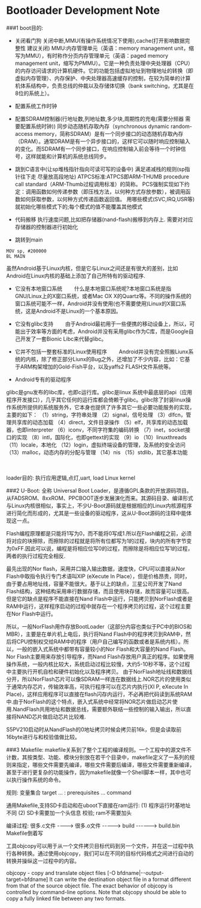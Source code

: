 
# Bootloader Development Note

###1
boot目的:

* 关闭看门狗 关闭中断,MMU(有操作系统情况下使用),cache(打开影响数据完整性 建议关闭)
MMU:内存管理单元（英语：memory management unit，缩写为MMU），有时称作分页内存管理单元（英语：paged memory management unit，缩写为PMMU）。它是一种负责处理中央处理器（CPU）的内存访问请求的计算机硬件。它的功能包括虚拟地址到物理地址的转换（即虚拟内存管理）、内存保护、中央处理器高速缓存的控制，在较为简单的计算机体系结构中，负责总线的仲裁以及存储体切换（bank switching，尤其是在8位的系统上）。

* 配置系统工作时钟

* 配置SDRAM控制器(行地址数,列地址数,多少块,周期性的充电(需要分频器 需要配置系统时钟))
同步动态随机存取內存（synchronous dynamic random-access memory，简称SDRAM）是有一个同步接口的动态随机存取內存（DRAM）。通常DRAM是有一个异步接口的，这样它可以随时响应控制输入的变化。而SDRAM有一个同步接口，在响应控制输入前会等待一个时钟信号，这样就能和计算机的系统总线同步。

* 跳到C语言中(让sp堆栈指针指向可读可写的设备中) 满足递减栈的规则(sp指针往下走 尽量放高段地址)
ATPCS标准:ATPCS即ARM-THUMB procedure call standard（ARM-Thumb过程调用标准）的简称。
PCS强制实现如下约定：调用函数如何传递参数（即压栈方法，以何种方式存放参数），被调用函数如何获取参数，以何种方式传递函数返回值。
用哪些模式(SVC,IRQ,USR等)就初始化哪些模式下的;每个模式的值不能覆盖其他模式

* 代码搬移
执行速度问题,比如把存储器(nand-flash)搬移到内存上. 需要对对应存储器的控制器进行初始化

* 跳转到main
```Assembly
MOV sp, #200000
BL MAIN
```
虽然Android基于Linux内核，但是它与Linux之间还是有很大的差别，比如Android在Linux内核的基础上添加了自己所特有的驱动程序.

* 它没有本地窗口系统
　　什么是本地窗口系统呢?本地窗口系统是指GNU/Linux上的X窗口系统，或者Mac OX X的Quartz等。不同的操作系统的窗口系统可能不一样，Android并没有使用(也不需要使用)Linux的X窗口系统，这是Android不是Linux的一个基本原因。

* 它没有glibc支持
　　由于Android最初用于一些便携的移动设备上，所以，可能出于效率等方面的考虑，Android并没有采用glibc作为C库，而是Google自己开发了一套Bionic Libc来代替glibc。

* 它并不包括一整套标准的Linux使用程序
　　Android并没有完全照搬Liunx系统的内核，除了修正部分Liunx的Bug之外，还增加了不少内容，比如：它基于ARM构架增加的Gold-Fish平台，以及yaffs2 FLASH文件系统等。

* Android专有的驱动程序

glibc是gnu发布的libc库，也即c运行库。glibc是linux 系统中最底层的api（应用程序开发接口），几乎其它任何的运行库都会倚赖于glibc。glibc除了封装linux操作系统所提供的系统服务外，它本身也提供了许多其它一些必要功能服务的实现，主要的如下：
（1）string，字符串处理
（2）signal，信号处理
（3）dlfcn，管理共享库的动态加载
（4）direct，文件目录操作
（5）elf，共享库的动态加载器，也即interpreter
（6）iconv，不同字符集的编码转换
（7）inet，socket接口的实现
（8）intl，国际化，也即gettext的实现
（9）io
（10）linuxthreads
（11）locale，本地化
（12）login，虚拟终端设备的管理，及系统的安全访问
（13）malloc，动态内存的分配与管理
（14）nis
（15）stdlib，其它基本功能

<br/>
<br/>
loader目的: 执行应用逻辑,点灯,uart, load Linux kernel


###2
U-Boot: 全称 Universal Boot Loader，是遵循GPL条款的开放源码项目。从FADSROM、8xxROM、PPCBOOT逐步发展演化而来。其源码目录、编译形式与Linux内核很相似，事实上，不少U-Boot源码就是根据相应的Linux内核源程序进行简化而形成的，尤其是一些设备的驱动程序，这从U-Boot源码的注释中能体现这一点。

 Flash编程原理都是只能将1写为0，而不能将0写成1.所以在Flash编程之前，必须将对应的块擦除，而擦除的过程就是将所有位都写为1的过程，块内的所有字节变为0xFF.因此可以说，编程是将相应位写0的过程，而擦除是将相应位写1的过程，两者的执行过程完全相反.

 最先出现的Nor flash，采用并口输入输出数据，速度快，CPU可以直接从Nor Flash中取指令执行专门术语叫XIP (eXecute In Place），但是价格昂贵，同时，由于要占用地址线，容量不能很大。基于以上的缺点，三星公司开发了Nand Flash结构，这种结构采用串行数据存储，而且使用块存储，故而容量可以很高。但是它的缺点是程序不能直接在Nand Flash中运行，只能拷贝到NorFlash或者是RAM中运行，这样程序启动的过程中就存在一个程序拷贝的过程，这个过程主要在Nor Flash中运行。

所以，一般NorFlash用作存放BootLoader（这部分内容也类似于PC中的BIOS和MBR），主要是在单片机上电后，执行将Nand Flash中的程序拷贝到RAM中，然后将CPU控制权交给RAM中的程序（用户自己编写的函数或者是系统内核）。所以，一般的嵌入式系统中都带有容量较小的Nor Flash和大容量的Nand Flash。Nor Flash主要用来存放引导程序，而Nand Flash存放用户真正的程序。如果使用操作系统，一般内核比较大，系统启动过程比较慢，大约5-10秒不等，这个过程中主要执行开机自检和硬件初始化以及程序拷贝。
 由于NorFlash地址线和数据线分开，所以NorFlash芯片可以像SDRAM一样连在数据线上.NOR芯片的使用类似于通常内存芯片，传输效率高，可执行程序可以在芯片内执行(XI P, eXecute In Place)，这样应用程序可以直接在flash闪存内运行，不必再把代码读到系统RAM中.由于NorFlash的这个特点，嵌入式系统中经常将NOR芯片做启动芯片使用.NandFlash共用地址和数据总线，需要额外联结一些控制的输入输出，所以直接将NAND芯片做启动芯片比较难.

S5PV210启动时从NandFlash的0地址拷贝时候会拷贝前16k，但是会读取前16byte进行与和校验值做比较。

###3
Makefile:
makefile关系到了整个工程的编译规则。一个工程中的源文件不计数，其按类型、功能、模块分别放在若干个目录中，makefile定义了一系列的规则来指定，哪些文件需要先编译，哪些文件需要后编译，哪些文件需要重新编译，甚至于进行更复杂的功能操作，因为makefile就像一个Shell脚本一样，其中也可以执行操作系统的命令。 

规则:
变量集合
target ... : prerequisites ...
   command

通用Makefile,支持SD卡启动和在uboot下直接在ram运行:
(1) 程序运行时基地址不同
(2) SD卡需要加一个头信息 校验; ram不需要加头

 编译过程:
 很多.c文件 ----> 很多.o文件 -----> build ------> build.bin
Makefile倒着写

工具objcopy可以用于从一个文件拷贝目标代码到另一个文件，并在这一过程中执行各种转换。通过使用objcopy，我们可以在不同的目标代码格式之间进行自动的转换并操纵这一过程中的内容。

objcopy - copy and translate object files
 [-O bfdname|--output-target=bfdname]
 It can write the destination object file in a format different
from that of the source object file.  The exact behavior of objcopy is
controlled by command-line options.  Note that objcopy should be able
to copy a fully linked file between any two formats.


